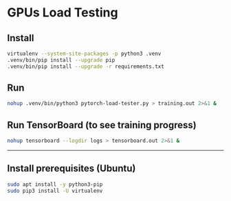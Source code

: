 # GPUs Load Testing

## Install

```bash
virtualenv --system-site-packages -p python3 .venv
.venv/bin/pip install --upgrade pip
.venv/bin/pip install --upgrade -r requirements.txt
```

## Run

```bash
nohup .venv/bin/python3 pytorch-load-tester.py > training.out 2>&1 &
```

## Run TensorBoard (to see training progress)

```bash
nohup tensorboard --logdir logs > tensorboard.out 2>&1 &
```

---

## Install prerequisites (Ubuntu)

```bash
sudo apt install -y python3-pip
sudo pip3 install -U virtualenv
```
